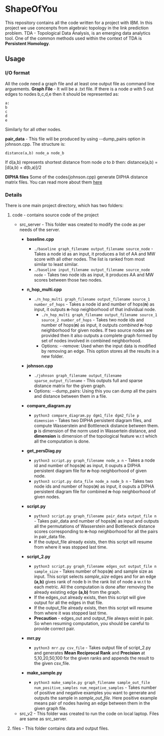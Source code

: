 # ShapeOfYou
This repository contains all the code written for a project with IBM. In this project we use concenpts from algebraic topology 
in the link prediction problem. TDA \- Topological Data Analysis, is an emerging data analytics tool. One of the common methods used within the context of TDA is **Persistent Homology**.

## Usage
### I/O format
All the code need a graph file and at least one output file as command line arguements. 
**Graph File** \- It will be a .txt file. If there is a node _a_ with 5 out edges to nodes b,c,d,e then it should be represented as:
```
a:
b
c
d
e
```
Similarly for all other nodes.

**pair_data** \- This file will be produced by using --dump_pairs option in johnson.cpp. The structure is:
```
distance(a,b) node_a node_b
```
If d(a,b) represents shortest distance from node _a_ to _b_ then:
distance(a,b) = [d(a,b) + d(b,a)]/2

**DIPHA files**
Some of the codes(johnson.cpp) generate DIPHA distance matrix files. You can read more about them [here](https://github.com/DIPHA/dipha)

### Details
There is one main project directory, which has two folders:
1. code \- contains source code of the project
   - src_server \- This folder was created to modify the code as per needs of the server.
     - **baseline.cpp**
       - ```./baseline graph_filename output_filename source_node``` \- Takes a node id as an input, it produces a list of AA and MW score with all other nodes. The list is ranked from most similar to least similar.
       - ```./baseline input_filename output_filename source_node node``` \- Takes two node ids as input, it produces AA and MW scores between those two nodes.
       
     - **n_hop_multi.cpp**
       - ```./n_hop_multi graph_filename output_filename source_1 number_of_hops``` \- Takes a node id and number of        hops(**n**) as input, it outputs **n**-hop neighborhood of that individual node.
		   - ```./n_hop_multi graph_filename output_filename source_1 source_2 number_of_hops``` \- Takes two node ids and number of hops(**n**) as input, it outputs _combined_ **n**-hop neighborhood for given nodes. If two source nodes are provided then it also outputs a complete graph formed by set of nodes involved in combined neighborhood.
		   - Options: \-\-remove: Used when the input data is modified by removing an edge. This option stores all the results in a new folder.
       
     - **johnson.cpp**
       - ```./johnson graph_filename output_filename sparse_output_filename``` \- This outputs full and sparse distance matrix for the given graph.
       - Options: \-\-dump_pairs: Using this you can dump all the pairs and distance between them in a file.
       
     - **compare_diagram.py**
       - ```python3 compare_diagram.py dgm1_file dgm2_file p dimension``` \- Takes two DIPHA persistent diagram files, and compute Wasserstein and Bottleneck distance between them. **p** is dimension of the norm used in Wassertein distance, and **dimension** is dimension of the topological feature w.r.t which all the computation is done.
     
     - **get_persDiag.py**
       - ```python3 script.py graph_filename node_a n``` \- Takes a node id and number of hops(**n**) as input, it ouputs a DIPHA persistent diagram file for **n**\-hop neighborhood of given node.
       - ```python3 script.py data_file node_a node_b n``` \- Takes two node ids and number of hops(**n**) as input, it ouputs a DIPHA persistent diagram file for combined **n**\-hop neighborhood of given nodes.
       
      - **script.py**
        - ```python3 script.py graph_filename pair_data output_file n``` - Takes pair_data and number of hops(**n**) as input and outputs all the permutations of Wasserstein and Bottleneck distance scores corresponding to **n**-hop neighborhood for all the pairs in pair_data file. 
        - If the output_file already exists, then this script will resume from where it was stopped last time.
       
      - **script_2.py**
        - ```python3 script.py graph_filename edges_out output_file n sample_size``` - Takes number of hops(**n**) and sample size as input. This script selects _sample\_size_ edges and for an edge **(a,b)** gives rank of node b in the rank list of node a w.r.t to each metric. All the computation is done after removing the already existing edge **(a,b)** from the graph.
        - If the edges_out already exists, then this script will give output for all the edges in that file.
        - If the output_file already exists, then this script will resume from where it was stopped last time.
        - **Precaution** - edges\_out and output\_file always exist in pair. So when resuming computation, you should be careful to provide correct pair.
      
      - **mrr.py**
        - ```python3 mrr.py csv_file``` - Takes output file of script_2.py and generates **Mean Reciprocal Rank** and **Precision** at 5,10,20,50,100 for the given ranks and appends the result to the given csv_file.
        
      - **make_sample.py**
        - ```python3 make_sample.py graph_filename sample_out_file num_positive_samples num_negative_samples``` - Takes number of positive and negative examples you want to generate and outputs the sample in _sample\_out\_file_. Here positive example means pair of nodes having an edge between them in the given graph file. 
   - src_v2 - This folder was created to run the code on local laptop. Files are same as src_server.
   
2. files \- This folder contains data and output files. 
